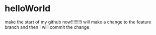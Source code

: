 # helloWorld
make the start of my github
now!!!!!!!!i will make a change to the feature branch and then i will commit the change
